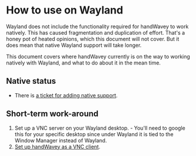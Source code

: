 # How to use on Wayland

Wayland does not include the functionality required for handWavey to work natively. This has caused fragmentation and duplication of effort. That's a honey pot of heated opinions, which this document will not cover. But it does mean that native Wayland support will take longer.

This document covers where handWavey currently is on the way to working natively with Wayland, and what to do about it in the mean time.

## Native status

* There is [a ticket for adding native support](https://github.com/ksandom/handWavey/issues/14).

## Short-term work-around

1. Set up a VNC server on your Wayland desktop. - You'll need to google this for your specific desktop since under Wayland it is tied to the Window Manager instead of Wayland.
1. [Set up handWavey as a VNC client](https://github.com/ksandom/handWavey/blob/main/docs/user/howTo/vnc.md).
